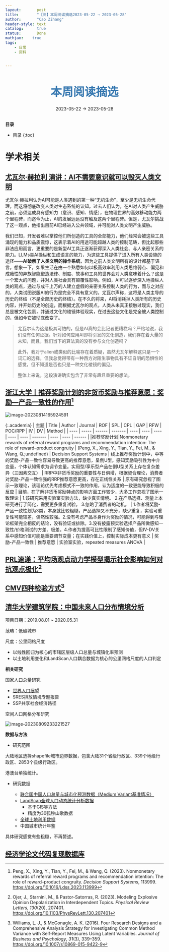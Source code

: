 ```yaml
---
layout:       post
title:        "【阅】本周阅读摘选2023-05-22 → 2023-05-28"
author:       "Cao Zihang"
header-style: text
catalog:      true
status:		  Done
mathjax: 	true
tags:
    - 日常
    - 资料


---
```


<center style="margin-bottom: 20px; margin-top: 50px"><font color="#3879B1" style="line-height: 1.4;font-weight: 700;font-size: 36px;box-sizing: border-box; ">本周阅读摘选</font></center>

<center style=" margin-bottom: 30px;">2023-05-22 → 2023-05-28</center>

<font style="font-weight: bold;">目录</font>

* 目录
{:toc}

# 学术相关

## [尤瓦尔·赫拉利 演讲：AI不需要意识就可以毁灭人类文明](https://www.bilibili.com/video/BV1nm4y187ic/?spm_id_from=333.337.search-card.all.click&vd_source=3a2d88cb18aadffe0dabe9dd1ee84683)

尤瓦尔·赫拉利认为AI可能是人类遇到的第一种“无机生命”，至少是无机生命代理，而这将彻底改变人类对生态系统的认知。过去人们认为，在AI对人类产生威胁之前，必须达成具有感知力（意识、感知、情感），在物理世界的高效移动能力两个里程碑，而迄今为止，AI的发展远远没有触及这两个里程碑。但是，尤瓦尔挑战了这一观点，他指出目前AI已经进入公共领域，并可能对人类文明产生威胁。

我们已知，开发者难以掌控他们所创造的工具的全部能力，他们经常会被这些工具涌现的能力和品质震惊，这表示着AI的用途可能超越人类的控制范畴，但比起那些非法应用而言，更重要的是新型AI工具正逐渐获得深入人类社会、与人亲密关系的能力。LLMs类AI操纵和生成语言的能力，为这些工具提供了进入所有人类设施的途径——**AI破解了人类文明的操作系统**，因为之前人类文明所有的设计都基于语言。想象一下，如果生活在由一个熟悉如何以极高效率利用人类思维弱点、偏见和成瘾性的异族智能塑造法律、制度、故事和工具的世界会对人类意味着什么？这是一个宏大的问题，并对人类社会具有颠覆性影响。例如，AI可以逐步深入地操纵人类的观点，通过与成千上万的人建立虚假的亲密关系控制人类的行为，而与之对应的，人类试图说服AI的行为是完全不具有意义的。尤瓦尔声称，这将是人类主导的历史的终结（不是全部历史的终结）。在不久的将来，AI将消耗掉人类所有的历史内容，并开始历史的创造，而根据尤瓦尔的观点，人类从未真正接触过现实，我们总是被文化包裹，并通过文化的棱镜体验现实，在过去这些文化是完全被人类控制的，但如今它被彻底改变了。

> 尤瓦尔认为这是极其可怕的，但是AI真的会比记者更糟糕吗？严格地说，我们没有任何证据。针对如何应用AI即将引发的文化创造，我们存在着大量的未知，而且，我们当下的算法真的没有参与文化创造吗？
>
> 此外，我对于alien或类似的比喻存在着质疑，虽然尤瓦尔解释这只是一个词汇的选择，但我总觉得带有一种西方对陌生事物具有不证自明的恐惧性的感觉，但不知道是否也只是一种文化棱镜的偏见。
>
> 整体上来说，这段演讲确实包含了非常有趣且重要的想法。

## [浙江大学丨推荐奖励计划的非货币奖励与推荐意愿：奖励—产品一致性的作用](https://www.sciencedirect.com/science/article/abs/pii/S016792362300074X?dgcid=author)[^1]

![image-20230814165924591](https://img.czhread.asia/img/202308141659898.png)

{:.academia}
| 主题 | Title | Author | Journal | ROF  | SPL  | CPL  | GAP  | RFW  | POC/RPP | IV   | DV   | Method |
| ---- | ----- | ------ | ------- | ---- | ---- | ---- | ---- | ---- | ------- | ---- | ---- | ------ |
|推荐奖励计划|Nonmonetary rewards of referral reward programs and recommendation intention: The role of reward–product congruity | (Peng, X., Xing, Y., Tian, Y., Fei, M., & Wang, Q.;undefined) | Decision Support Systems | 线上推荐奖励计划中，中等的奖励-产品一致性容易导致更高的推荐意愿，呈倒U型。感知奖励吸引性为中介变量，个体认知需求为调节变量。实用型/享乐型产品在倒U型关系上存在复杂差异（三因素交互） | RRP中非货币奖励的重要性与日俱增，根据契合理论，消费者对奖励-产品一致性强的RRP推荐意愿更高，存在正线性关系 | 原有研究忽视了图示一致理论，该理论优先考虑模式不一致的作用，认为适度的一致更能导致积极的反应 | 目前，在了解非货币奖励特点的影响方面工作较少，大多工作忽视了图示一致理论 | 1.该研究采用实验室实验方法，缺少真实情境。 2.在产品选择、测量上本研究进行了简化，需要更多重复试验。 3.忽略了消费者的动机。 | 1.作者将奖励-产品一致性划为3类，本身就比较粗糙，产品选择又不充分，缺少重复，实验可重复性可能较差，偶然性较强。2.没有考虑产品本身作为奖励的情况，可能得到与理论框架完全相反的结论，没有验证或排除。3.没有披露预实验选择产品所做感知一致性/价格测试的方差、极差。4.作者为提高可比性限制了感知价值，但IV-DV关系中感知价值可能是重要调节变量；在实践价值上，控制实际成本更有意义 | 奖励-产品一致性 | 推荐意愿 | 实验室实验，repeated measures ANOVA |

## [PRL速递：平均场观点动力学模型揭示社会影响如何对抗观点极化](https://mp.weixin.qq.com/s/TvV1DtoH1vcyg2assAd9jg)[^2]



## [CMV四种检验方式](https://mp.weixin.qq.com/s/t8S5PF5FEr-Bj3pD1fKyPg)[^3]



## [清华大学建筑学院：中国未来人口分布情境分析](https://www.efchina.org/Reports-zh/report-lccp-20210207-3-zh)

项目日期：2019.08.01 ~ 2020.05.31

范畴：低碳城市

尺度：公里网格尺度

- 以线性回归为核心的市辖区层级人口总量与城镇化率预测
- 以土地利用变化和LandScan人口耦合数据为核心的公里网格尺度的人口判定

**相关研究**

国家人口总量研究

- [世界人口展望](https://population.un.org/wpp/)
- SRES排放情境专题报告
- SSP共享社会经济路径

空间人口网格分布研究

![image-20230809233221527](https://img.czhread.asia/img/image-20230809233221527.png)

**数据与方法**

- 研究范围

大陆地区选择shapefile城市边界数据，包含大陆31个省级行政区、339个地级行政区、2853个县级行政区。

港澳台单独统计。

- 研究数据

  - [联合国中国人口总量与城市化预测数据（Medium Variant基准情况）](https：//population.un.org/wpp/Download/Standard/Population)
  - [LandScan全球人口动态统计分析数据](https://landscan.ornl.gov/landscan-datasets)
    - 基于GIS等方法
    - 精度为30弧秒山歌数据
  - [全球土地利用数据](http://www.geosimulation.cn/GlobalSSPsUrbanProduct.html)
  - 中国城市统计年鉴

具体研究感觉有些粗糙，不再赘述。

## [经济学论文代码复现数据库](https://ejd.econ.mathematik.uni-ulm.de/)

[^1]: Peng, X., Xing, Y., Tian, Y., Fei, M., & Wang, Q. (2023). Nonmonetary rewards of referral reward programs and recommendation intention: The role of reward–product congruity. *Decision Support Systems*, 113999. https://doi.org/10.1016/j.dss.2023.113999
[^2]: Ojer, J., Starnini, M., & Pastor-Satorras, R. (2023). Modeling Explosive Opinion Depolarization in Interdependent Topics. *Physical Review Letters*, *130*(20), 207401. https://doi.org/10.1103/PhysRevLett.130.207401
[^3]: Williams, L. J., & McGonagle, A. K. (2016). Four Research Designs and a Comprehensive Analysis Strategy for Investigating Common Method Variance with Self-Report Measures Using Latent Variables. *Journal of Business and Psychology*, *31*(3), 339–359. https://doi.org/10.1007/s10869-015-9422-9
